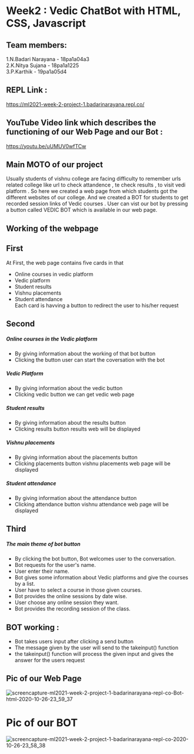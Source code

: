 # Week2 : Vedic ChatBot with HTML, CSS, Javascript

## Team members:
1.N.Badari Narayana - 18pa1a04a3<br/>
2.K.Nitya Sujana - 18pa1a1225<br/>
3.P.Karthik - 19pa1a05d4
## REPL Link :
https://ml2021-week-2-project-1.badarinarayana.repl.co/  
## YouTube Video link which describes the functioning of our Web Page and our Bot :
https://youtu.be/uUMUV0wfTCw

## Main MOTO of our project
Usually students of vishnu college are facing difficulty to remember urls related college like url to check attandence , te check results , to visit vedi platform . So here we created a web page from which students got the different websites of our college. And we created a BOT for students to get recorded session links of Vedic courses . User can vist our bot by pressing a button called VEDIC BOT which is available in our web page. 
## Working of the webpage
## First
At First, the web page contains five cards in that<br/>
* Online courses in vedic platform
* Vedic platform
* Student results
* Vishnu placements 
* Student attendance  
Each card is havving a button to redirect the user to his/her request

## Second
##### Online courses in the Vedic platform
* By giving information about the working of that bot button
* Clicking the button user can start the coversation with the bot
##### Vedic Platform
* By giving information about the vedic button
* Clicking vedic button we can get vedic web page
##### Student results
* By giving information about the results button
* Clicking results button  results web will be displayed
##### Vishnu placements
* By giving information about the placements button
* Clicking placements button vishnu placements web page will be displayed
##### Student attendance 
* By giving information about the attendance button
* Clicking attendance button vishnu attendance web page will be displayed

## Third
##### The main theme of bot button
* By clicking the bot button, Bot welcomes user to the conversation.
* Bot requests for the user's name. 
* User enter their name.
* Bot gives some information about Vedic platforms and give the courses by a list.
* User have to select a course in those given courses.
* Bot provides the online sessions by date wise.
* User choose any online session they want.
* Bot provides the recording session of the class.

## BOT working :
* Bot takes users input after clicking a send button
* The message given by the user will send to the takeinput() function
* the takeinput() function will process the given input and gives the answer for the users request

## Pic of our Web Page
![screencapture-ml2021-week-2-project-1-badarinarayana-repl-co-Bot-html-2020-10-26-23_59_37](https://user-images.githubusercontent.com/72606000/97213506-b36bc200-17e7-11eb-99db-dc49a235e6c8.png)  
# Pic of our BOT
![screencapture-ml2021-week-2-project-1-badarinarayana-repl-co-2020-10-26-23_58_38](https://user-images.githubusercontent.com/72606000/97213522-b6ff4900-17e7-11eb-9ec1-fd98690a5f2b.png)
